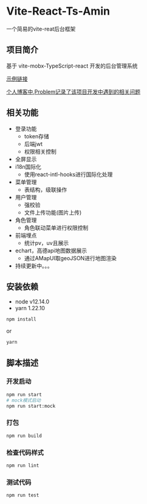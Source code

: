 # Vite-React-Ts-Amin

一个简易的vite-reat后台框架

## 项目简介

基于 vite-mobx-TypeScript-react 开发的后台管理系统

[示例链接](http://nestadmin_dt.jinxinapp.cn/login)

[个人博客中,Problem记录了该项目开发中遇到的相关问题](http://blog.jinxinapp.cn/)

## 相关功能

- 登录功能
  - token存储
  - 后端jwt
  - 权限相关控制
- 全屏显示
- i18n国际化
  - 使用react-intl-hooks进行国际化处理
- 菜单管理
  - 表结构，级联操作
- 用户管理
  - 强校验
  - 文件上传功能(图片上传)
- 角色管理
  - 角色联动菜单进行权限控制
- 前端埋点
  - 统计pv，uv且展示
- echart，高德api地图数据展示
  - 通过AMapUI取geoJSON进行地图渲染
- 持续更新中。。。

## 安装依赖

- node v12.14.0
- yarn 1.22.10

```bash
npm install
```

or

```bash
yarn
```

## 脚本描述

### 开发启动

```bash
npm run start
# mock模式启动
npm run start:mock
```

### 打包

```bash
npm run build
```

### 检查代码样式

```bash
npm run lint
```

### 测试代码

```bash
npm run test
```
